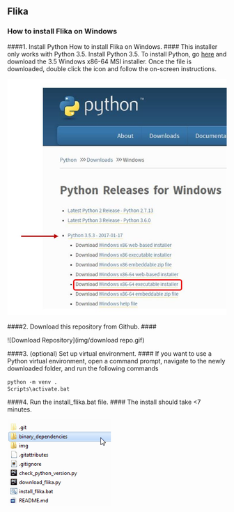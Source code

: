 ## Flika ##
### How to install Flika on Windows ###

####1. Install Python How to install Flika on Windows. ####
This installer only works with Python 3.5. Install Python 3.5. To install Python, go [here](https://www.python.org/downloads/windows/) and download the 3.5 Windows x86-64 MSI installer.  Once the file is downloaded, double click the icon and follow the on-screen instructions.

![Download Python](img/download_python.jpg)

####2. Download this repository from Github.  ####

![Download Repository](img/download repo.gif)

####3. (optional) Set up virtual environment.  ####
If you want to use a Python virtual environment, open a command prompt, navigate to the newly downloaded folder, and run the following commands

```
python -m venv .
Scripts\activate.bat
```

####4. Run the install_flika.bat file.  ####
The install should take <7 minutes.

![Download Repository](img/install_flika.gif)